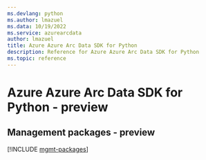 ```yaml
---
ms.devlang: python
ms.author: lmazuel
ms.data: 10/19/2022
ms.service: azurearcdata
author: lmazuel
title: Azure Azure Arc Data SDK for Python
description: Reference for Azure Azure Arc Data SDK for Python
ms.topic: reference
---
```

# Azure Azure Arc Data SDK for Python - preview

## Management packages - preview
[!INCLUDE [mgmt-packages](azure-arc-data-mgmt-index.md)]
